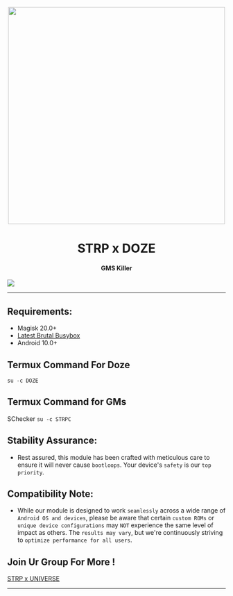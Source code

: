 <p align="center"><a href="https://t.me/AndroidRootModulesCommunity"><img src="https://i.imgur.com/cLkI5Xk.jpg" width="500"></a></p>  

 <h1 align="center"><b> STRP x DOZE</b></h1> 

 <h4 align="center">GMS Killer</h4>

 <a href="https://t.me/AndroidRootModulesCommunity"><img src="https://img.shields.io/badge/Join-Telegram%20Channel-red.svg?logo=Telegram"></a>

------------------------------

## Requirements:

- Magisk 20.0+
- [Latest Brutal Busybox](https://t.me/StratosphereCloud/182)
- Android 10.0+

## Termux Command For Doze
`su -c DOZE`

## Termux Command for GMs
SChecker
`su -c STRPC`

## Stability Assurance:
- Rest assured, this module has been crafted with meticulous care to ensure it will never cause `bootloops`. Your device's `safety` is our `top priority`.

## Compatibility Note:
- While our module is designed to work `seamlessly` across a wide range of `Android OS and devices`, please be aware that certain `custom ROMs` or `unique device configurations` may `NOT` experience the same level of impact as others. The `results may vary`, but we're continuously striving to `optimize performance for all users`.

## Join Ur Group For More !
[STRP x UNIVERSE](https://t.me/AndroidRootModulesCommunity)


----
